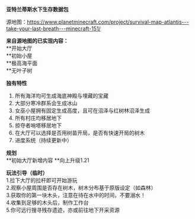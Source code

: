 **亚特兰蒂斯水下生存数据包**

源地图：https://www.planetminecraft.com/project/survival-map-atlantis---take-your-last-breath---minecraft-151/

**来自源地图的已实现内容：**   
**开始大厅  
**初始小屋    
**极高海平面  
**无叶子树  

**独有特性**  
1. 所有海洋均可生成海底神殿与埋藏的宝藏  
2. 大部分寒冷群系会生成冰山  
3. 女巫小屋拥有固定生成高度，且可在沼泽与红树林沼泽生成  
4. 所有村庄均移居地下  
5. 掠夺者哨塔移居地下
6. 在大厅可以选择是否用树苗开局，是否有快速开局的树木
7. 进度系统（持续更新中）

**规划**  
**初始大厅新增内容
**向上升级1.21

**玩法引导（临时）**  
1.拉下大厅的拉杆即可开始游玩  
2.观察小屋周围是否存在树木，树木分布基于原版设定（如森林）  
3.获取你的第一块木头，注意在待在水中的时间，不要溺水！  
4.收集到足够的木头后，制作工作台  
5.你可远行搜寻残存遗迹，亦或前往地下开采资源  
